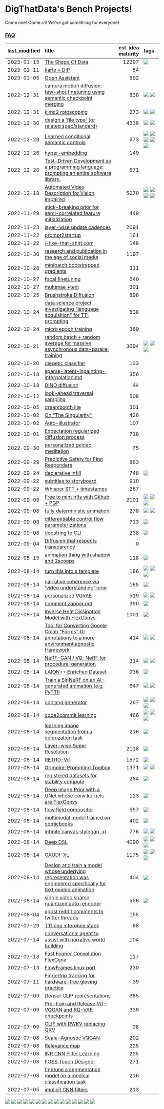 # DigThatData's Bench Projects!

Come one! Come all! We've got something for everyone!

### [FAQ](https://github.com/dmarx/bench-warmers/blob/main/FAQ.md)

|last_modified|title|est. idea maturity|tags
|:---|:---|---:|:---|
|2023-01-15|[The Shape Of Data](the_shape_of_data.md)|12297|![](https://img.shields.io/badge/tag-publication-9bf4b7)|
|2023-01-11|[karlo + DIP](karlo-dip.md)|54||
|2023-01-05|[Open Assistant](open-assistant.md)|592||
|2022-12-31|[camera motion diffusion: few-shot finetuning using semantic checkpoint merging](residual_checkpoint_finetune_for_motion_transfer.md)|838|![](https://img.shields.io/badge/tag-animation-473080) ![](https://img.shields.io/badge/tag-experimental-61717a)|
|2022-12-31|[klmc2 rotoscoping](klmc2_rotoscoping.md)|273|![](https://img.shields.io/badge/tag-animation-473080) ![](https://img.shields.io/badge/tag-tooling-33b5de)|
|2022-12-30|[design a 'file type' (or related spec/standard)](filetype-for-ai-art-and-animation.md)|4338|![](https://img.shields.io/badge/tag-animation-473080) ![](https://img.shields.io/badge/tag-tooling-33b5de)|
|2022-12-28|[Learned conditional semantic controls](learned-conditional-semantic-controls.md)|673|![](https://img.shields.io/badge/tag-animation-473080) ![](https://img.shields.io/badge/tag-colab-6f4790) ![](https://img.shields.io/badge/tag-experimental-61717a) ![](https://img.shields.io/badge/tag-prompting-4b9e32) ![](https://img.shields.io/badge/tag-tooling-33b5de)|
|2022-12-26|[hyper-embedding](hyperembedding.md)|149||
|2022-12-20|[Test-Driven Development as a programming language: prompting an entire software library.](tdd_is_2_op.md)|571||
|2022-12-18|[Automated Video Description for Vision Impaired](automated-video-description.md)|5070|![](https://img.shields.io/badge/tag-accessibility-e2851f) ![](https://img.shields.io/badge/tag-dataset-c5d714) ![](https://img.shields.io/badge/tag-foundation-0fcaa) ![](https://img.shields.io/badge/tag-publicgood-7ca620)|
|2022-11-29|[stick-breaking prior for semi-correlated feature initialization](stickbreaking-init.md)|449||
|2022-11-23|[layer-wise update cadences](layer-wise-update-cadences.md)|2091||
|2022-11-22|[prompt2startup](prompt2startup.md)|161||
|2022-11-22|[i-like-that-shirt.com](ilikethatshirt.com.md)|148||
|2022-10-30|[research and publication in the age of social media](research-and-social.md)|1197||
|2022-10-28|[minibatch bootstrapped gradients](minibatch-bootstrapped-gradients.md)|311||
|2022-10-27|[focal finetuning](focal_finetuning.md)|240||
|2022-10-27|[multimae +text](multimae_w_text.md)|301||
|2022-10-25|[Brushstroke Diffusion](brushstroke-diffusion.md)|898||
|2022-10-24|[data science project investigating "language acquisition" for TTI prompting](tti_language_aqcuisition.md)|838||
|2022-10-24|[micro epoch training](micro-epoch.md)|369||
|2022-10-21|[random batch + random average for massive asynchronous data-parallel training](async-evolutionary-ddp.md)|3694|![](https://img.shields.io/badge/tag-experimental-61717a) ![](https://img.shields.io/badge/tag-foundation-0fcaa) ![](https://img.shields.io/badge/tag-tooling-33b5de)|
|2022-10-20|[diegetic classifier](diegetic-classifier.md)|133||
|2022-10-18|[sparse-latent-inpainting-interpolation.md](sparse-latent-inpainting-interpolation.md)|356||
|2022-10-18|[DINO diffusion](DINO-diffusion.md)|44||
|2022-10-12|[look-ahead traversal sampling](look-ahead-traversal-sampling.md)|508||
|2022-10-05|[dreambooth lite](dreambooth-lite.md)|301||
|2022-10-02|[On "The Singularity"](alternative-perspective-on-the-singularity.md)|426||
|2022-10-02|[Auto-illustrator](auto-illustrator.md)|107||
|2022-10-01|[Expectation regularized diffusion process](expectation-regularized-diffusion.md)|718||
|2022-09-30|[personalized guided meditation](personalized-guided-meditation.md)|75||
|2022-09-29|[Predictive Safety for First Responders](safety-officer.md)|883||
|2022-09-24|[declarative infill](declarative-infill.md)|748|![](https://img.shields.io/badge/tag-experimental-61717a)|
|2022-09-22|[subtitles to storyboard](subtitles-to-storyboard.md)|910||
|2022-09-22|[Whisper STT + timestamps](whisper-stt-plus-timestamps.md)|267||
|2022-09-09|[Free to mint nfts with Github + PGP](free-to-mint-nfts_git_plus_pgp.md)|2101|![](https://img.shields.io/badge/tag-publicgood-7ca620) ![](https://img.shields.io/badge/tag-tooling-33b5de) ![](https://img.shields.io/badge/tag-wip-a168f4)|
|2022-09-08|[fully deterministic animation](fully-deterministic-animation.md)|278|![](https://img.shields.io/badge/tag-animation-473080) ![](https://img.shields.io/badge/tag-experimental-61717a)|
|2022-09-08|[differentiable control flow parameterizations](differentiable-control-flow-parameterizations.md)|713|![](https://img.shields.io/badge/tag-experimental-61717a)|
|2022-09-08|[docstring to CLI](docstring-to-cli.md)|238|![](https://img.shields.io/badge/tag-tooling-33b5de)|
|2022-09-04|[Diffusion that respects transparency](diffusion-that-respects-transparency.md)|0||
|2022-08-15|[animation thing with shadow and 2scoops](shadow-and2scoops-animation-thing.md)|118|![](https://img.shields.io/badge/tag-animation-473080)|
|2022-08-14|[turn this into a template](benchwarmers-template.md)|186|![](https://img.shields.io/badge/tag-meta-84f8cf) ![](https://img.shields.io/badge/tag-tooling-33b5de) ![](https://img.shields.io/badge/tag-wip-a168f4)|
|2022-08-14|[narrative coherence via 'video understanding' prior](narrative_coherence_via_video_understanding_prior.md)|185|![](https://img.shields.io/badge/tag-animation-473080)|
|2022-08-14|[personalized VQVAE](personalized-vqvae.md)|519|![](https://img.shields.io/badge/tag-experimental-61717a) ![](https://img.shields.io/badge/tag-tooling-33b5de)|
|2022-08-14|[comment zapper.md](comment-zapper.md)|390|![](https://img.shields.io/badge/tag-tooling-33b5de)|
|2022-08-14|[Inverse Heat Dissipation Model with FlexConvs](IHDM_with_FlexConvs.md)|1001|![](https://img.shields.io/badge/tag-experimental-61717a)|
|2022-08-14|[Tool for Converting Google Colab "Forms" UI annotations to a more environment agnostic framework](colab-ui-converter.md)|414|![](https://img.shields.io/badge/tag-colab-6f4790) ![](https://img.shields.io/badge/tag-tooling-33b5de)|
|2022-08-14|[NeRF-GAN / VQ-NeRF for procedural generation](nerf-gan.md)|314|![](https://img.shields.io/badge/tag-animation-473080) ![](https://img.shields.io/badge/tag-nerf-48e52e)|
|2022-08-14|[LAION++ Enriched Dataset](laion-plus-plus.md)|936|![](https://img.shields.io/badge/tag-dataset-c5d714)|
|2022-08-14|[Train a SinNeRF on an AI-generated animation (e.g. PyTTI)](train_a_SinNeRF_on_a_pytti_animation.md)|647|![](https://img.shields.io/badge/tag-animation-473080) ![](https://img.shields.io/badge/tag-nerf-48e52e)|
|2022-08-14|[conlang generator](conlang_lm.md)|267|![](https://img.shields.io/badge/tag-carp-25a9f1) ![](https://img.shields.io/badge/tag-dataset-c5d714) ![](https://img.shields.io/badge/tag-experimental-61717a)|
|2022-08-14|[code2commit learning](code2commit-learning.md)|466|![](https://img.shields.io/badge/tag-carp-25a9f1) ![](https://img.shields.io/badge/tag-experimental-61717a) ![](https://img.shields.io/badge/tag-foundation-0fcaa)|
|2022-08-14|[learning image segmentation from a colorization task](learning_image_segmentation_from_a_colorization_task.md)|216|![](https://img.shields.io/badge/tag-experimental-61717a)|
|2022-08-14|[Layer-wise Super Resolution](layerwise-and-objectwise-inpainting-and-super-resolution.md)|2118|![](https://img.shields.io/badge/tag-experimental-61717a)|
|2022-08-14|[RETRO-ViT](RETRO-ViT.md)|1572|![](https://img.shields.io/badge/tag-experimental-61717a)|
|2022-08-14|[Grimoire: Prompting Toolbox](grimoire.md)|1371|![](https://img.shields.io/badge/tag-prompting-4b9e32) ![](https://img.shields.io/badge/tag-tooling-33b5de)|
|2022-08-14|[registered datasets for stability compute](registered-datasets-for-sstability-compute.md)|284|![](https://img.shields.io/badge/tag-stability-72fcc)|
|2022-08-14|[Deep Image Prior with a UNet whose conv kernels are FlexConvs](FlexConv_DIP.md)|123|![](https://img.shields.io/badge/tag-experimental-61717a)|
|2022-08-14|[flow field compositor](flow-field-compositor.md)|557|![](https://img.shields.io/badge/tag-tooling-33b5de)|
|2022-08-14|[multimodal model trained on comicbooks](multimodal-model-trained-on-comicbooks.md)|402|![](https://img.shields.io/badge/tag-foundation-0fcaa)|
|2022-08-14|[infinite canvas stylegan-xl](infinite-canvas-stylegan-xl.md)|776|![](https://img.shields.io/badge/tag-animation-473080) ![](https://img.shields.io/badge/tag-experimental-61717a)|
|2022-08-14|[Deep DSL](multistage-unsupervised-deep-DSL-learning-from-prompts-data.md)|4090|![](https://img.shields.io/badge/tag-experimental-61717a) ![](https://img.shields.io/badge/tag-prompting-4b9e32) ![](https://img.shields.io/badge/tag-tooling-33b5de)|
|2022-08-14|[GAUDI-XL](gaudi-xl.md)|1175|![](https://img.shields.io/badge/tag-animation-473080) ![](https://img.shields.io/badge/tag-experimental-61717a) ![](https://img.shields.io/badge/tag-foundation-0fcaa)|
|2022-08-14|[Design and train a model whose underlying representation was engineered specifically for text guided animation](image-model-designed-for-clip-guided-animation.md)|404|![](https://img.shields.io/badge/tag-animation-473080)|
|2022-08-14|[single video sparse quantized auto-encoder](single_video_sparse_quantized_auto-encoder.md)|556|![](https://img.shields.io/badge/tag-animation-473080)|
|2022-08-04|[xpost reddit comments to twitter threads](reddit2twitter.md)|155||
|2022-07-29|[TTI cpu inference stack](TTI-cpu-inference-stack.md)|88||
|2022-07-14|[conversational agent to assist with narrative world building](world-building-agent.md)|104||
|2022-07-13|[Fast Fourier Convolution FlexConv](FFC-Flexconv.md)|117||
|2022-07-13|[FlowFrames linux port](flowframes-linux-port.md)|230||
|2022-07-11|[Fingertrip tracking for hardware-free gloving practice](fingertrip_tracking_for_hardware_free_gloveing_practice.md)|39||
|2022-07-09|[Denser CLIP representations](denser-CLIP.md)|385||
|2022-07-09|[Pre-train and Release ViT-VQGAN and RQ-VAE checkpoints](pretrained_vit-vqgan_checkpoints.md)|339||
|2022-07-09|[CLIP with RWKV replacing QKV](RWKV-CLIP.md)|38||
|2022-07-08|[Scale-Agnostic VQGAN](scale-agnostic_VQGAN.md)|202||
|2022-07-08|[Relevance map](Relevance_map.md)|225||
|2022-07-08|[INR CNN Filter Learning](INR_CNN_filter_learning.md)|225||
|2022-07-08|[FOSS Touch Designer](FOSS_touch_designer.md)|271||
|2022-07-08|[finetune a segmentation model on a medical classification task](finetune_a_segmentation_model_on_a_medical_classification_task.md)|216||
|2022-07-05|[implicit CNN filters](implicit-cnn-filters.md)|213||

![](https://img.shields.io/badge/tag-dataset-c5d714) ![](https://img.shields.io/badge/tag-meta-84f8cf) ![](https://img.shields.io/badge/tag-publication-9bf4b7) ![](https://img.shields.io/badge/tag-colab-6f4790) ![](https://img.shields.io/badge/tag-animation-473080) ![](https://img.shields.io/badge/tag-prompting-4b9e32) ![](https://img.shields.io/badge/tag-carp-25a9f1) ![](https://img.shields.io/badge/tag-tooling-33b5de) ![](https://img.shields.io/badge/tag-wip-a168f4) ![](https://img.shields.io/badge/tag-accessibility-e2851f) ![](https://img.shields.io/badge/tag-stability-72fcc) ![](https://img.shields.io/badge/tag-foundation-0fcaa) ![](https://img.shields.io/badge/tag-publicgood-7ca620) ![](https://img.shields.io/badge/tag-experimental-61717a) ![](https://img.shields.io/badge/tag-nerf-48e52e)
